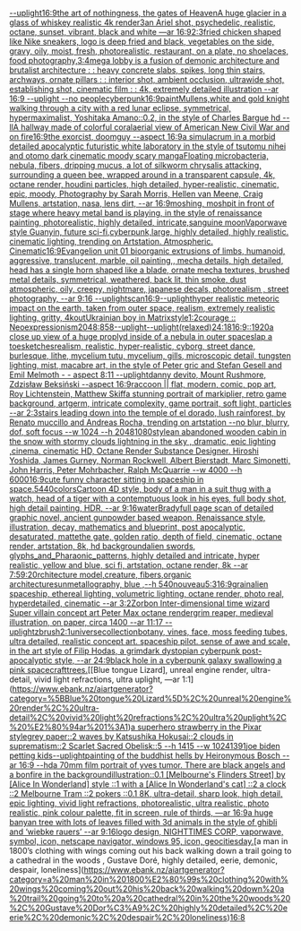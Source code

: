 [--uplight](https://www.ebank.nz/aiartgenerator?category=--uplight)[16:9](https://www.ebank.nz/aiartgenerator?category=16%3A9)[the art of nothingness, the gates of Heaven](https://www.ebank.nz/aiartgenerator?category=the%20art%20of%20nothingness%2C%20the%20gates%20of%20Heaven)[A huge glacier in a glass of whiskey realistic 4k render](https://www.ebank.nz/aiartgenerator?category=A%20huge%20glacier%20in%20a%20glass%20of%20whiskey%20realistic%204k%20render)[3](https://www.ebank.nz/aiartgenerator?category=3)[an Ariel shot, psychedelic, realistic, octane, sunset, vibrant, black and white —ar 16:9](https://www.ebank.nz/aiartgenerator?category=an%20Ariel%20shot%2C%20psychedelic%2C%20realistic%2C%20octane%2C%20sunset%2C%20vibrant%2C%20black%20and%20white%20%E2%80%94ar%2016%3A9)[2:3](https://www.ebank.nz/aiartgenerator?category=2%3A3)[fried chicken shaped like Nike sneakers, logo is deep fried and black, vegetables on the side, gravy, oily, moist, fresh, photorealistic, restaurant, on a plate, no shoelaces, food photography,](https://www.ebank.nz/aiartgenerator?category=fried%20chicken%20shaped%20like%20Nike%20sneakers%2C%20logo%20is%20deep%20fried%20and%20black%2C%20vegetables%20on%20the%20side%2C%20gravy%2C%20oily%2C%20moist%2C%20fresh%2C%20photorealistic%2C%20restaurant%2C%20on%20a%20plate%2C%20no%20shoelaces%2C%20food%20photography%2C)[3:4](https://www.ebank.nz/aiartgenerator?category=3%3A4)[mega lobby is a fusion of demonic architecture and brutalist architecture : : heavy concrete slabs, spikes, long thin stairs, archways, ornate pillars : : interior shot, ambient occlusion, ultrawide shot, establishing shot, cinematic film : : 4k, extremely detailed illustration --ar 16:9 --uplight --no people](https://www.ebank.nz/aiartgenerator?category=mega%20lobby%20is%20a%20fusion%20of%20demonic%20architecture%20and%20brutalist%20architecture%20%3A%20%3A%20heavy%20concrete%20slabs%2C%20spikes%2C%20long%20thin%20stairs%2C%20archways%2C%20ornate%20pillars%20%3A%20%3A%20interior%20shot%2C%20ambient%20occlusion%2C%20ultrawide%20shot%2C%20establishing%20shot%2C%20cinematic%20film%20%3A%20%3A%204k%2C%20extremely%20detailed%20illustration%20--ar%2016%3A9%20--uplight%20--no%20people)[cyberpunk](https://www.ebank.nz/aiartgenerator?category=cyberpunk)[16:9](https://www.ebank.nz/aiartgenerator?category=16%3A9)[paint](https://www.ebank.nz/aiartgenerator?category=paint)[Mullens,](https://www.ebank.nz/aiartgenerator?category=Mullens%2C)[white and gold knight walking through a city with a red lunar eclipse, symmetrical, hypermaximalist, Yoshitaka Amano::0.2, in the style of Charles Bargue hd --ll](https://www.ebank.nz/aiartgenerator?category=white%20and%20gold%20knight%20walking%20through%20a%20city%20with%20a%20red%20lunar%20eclipse%2C%20symmetrical%2C%20hypermaximalist%2C%20Yoshitaka%20Amano%3A%3A0.2%2C%20in%20the%20style%20of%20Charles%20Bargue%20hd%20--ll)[A hallway made of colorful coral](https://www.ebank.nz/aiartgenerator?category=A%20hallway%20made%20of%20colorful%20coral)[aerial view of American New Civil War and on fire](https://www.ebank.nz/aiartgenerator?category=aerial%20view%20of%20American%20New%20Civil%20War%20and%20on%20fire)[16:9](https://www.ebank.nz/aiartgenerator?category=16%3A9)[the exorcist, doomguy --aspect 16:9](https://www.ebank.nz/aiartgenerator?category=the%20exorcist%2C%20doomguy%20--aspect%2016%3A9)[a simulacrum in a morbid detailed apocalyptic futuristic white laboratory in the style of tsutomu nihei and otomo dark cinematic moody scary manga](https://www.ebank.nz/aiartgenerator?category=a%20simulacrum%20in%20a%20morbid%20detailed%20apocalyptic%20futuristic%20white%20laboratory%20in%20the%20style%20of%20tsutomu%20nihei%20and%20otomo%20dark%20cinematic%20moody%20scary%20manga)[Floating microbacteria, nebula, fibers, dripping mucus, a lot of silkworm chrysalis attacking, surrounding a queen bee, wrapped around in a transparent capsule, 4k, octane render, houdini particles, high detailed, hyper-realistic, cinematic, epic, moody, Photography by Sarah Morris, Hellen van Meene, Craig Mullens, artstation, nasa, lens dirt, --ar 16:9](https://www.ebank.nz/aiartgenerator?category=Floating%20microbacteria%2C%20nebula%2C%20fibers%2C%20dripping%20mucus%2C%20a%20lot%20of%20silkworm%20chrysalis%20attacking%2C%20surrounding%20a%20queen%20bee%2C%20wrapped%20around%20in%20a%20transparent%20capsule%2C%204k%2C%20octane%20render%2C%20houdini%20particles%2C%20high%20detailed%2C%20hyper-realistic%2C%20cinematic%2C%20epic%2C%20moody%2C%20Photography%20by%20Sarah%20Morris%2C%20Hellen%20van%20Meene%2C%20Craig%20Mullens%2C%20artstation%2C%20nasa%2C%20lens%20dirt%2C%20--ar%2016%3A9)[moshing, moshpit in front of stage where heavy metal band is playing, in the style of renaissance painting, photorealistic, highly detailed, intricate,](https://www.ebank.nz/aiartgenerator?category=moshing%2C%20moshpit%20in%20front%20of%20stage%20where%20heavy%20metal%20band%20is%20playing%2C%20in%20the%20style%20of%20renaissance%20painting%2C%20photorealistic%2C%20highly%20detailed%2C%20intricate%2C)[sanguine moon](https://www.ebank.nz/aiartgenerator?category=sanguine%20moon)[Vaporwave style Guanyin, future sci-fi,cyberpunk,large, highly detailed, highly realistic. cinematic lighting, trending on Artstation. Atmospheric. Cinematic](https://www.ebank.nz/aiartgenerator?category=Vaporwave%20style%20Guanyin%2C%20future%20sci-fi%2Ccyberpunk%2Clarge%2C%20highly%20detailed%2C%20highly%20realistic.%20cinematic%20lighting%2C%20trending%20on%20Artstation.%20Atmospheric.%20Cinematic)[16:9](https://www.ebank.nz/aiartgenerator?category=16%3A9)[Evangelion unit 01 bioorganic extrusions of limbs, humanoid, aggressive, translucent, marble, oil painting,, mecha details, high detailed, head has a single horn shaped like a blade,  ornate mecha textures, brushed metal details, symmetrical, weathered, back lit, thin smoke, dust atmospheric, oily, creepy, nightmare, japanese decals, photorealism , street photography, --ar 9:16 --uplight](https://www.ebank.nz/aiartgenerator?category=Evangelion%20unit%2001%20bioorganic%20extrusions%20of%20limbs%2C%20humanoid%2C%20aggressive%2C%20translucent%2C%20marble%2C%20oil%20painting%2C%2C%20mecha%20details%2C%20high%20detailed%2C%20head%20has%20a%20single%20horn%20shaped%20like%20a%20blade%2C%20%20ornate%20mecha%20textures%2C%20brushed%20metal%20details%2C%20symmetrical%2C%20weathered%2C%20back%20lit%2C%20thin%20smoke%2C%20dust%20atmospheric%2C%20oily%2C%20creepy%2C%20nightmare%2C%20japanese%20decals%2C%20photorealism%20%2C%20street%20photography%2C%20--ar%209%3A16%20--uplight)[scan](https://www.ebank.nz/aiartgenerator?category=scan)[16:9](https://www.ebank.nz/aiartgenerator?category=16%3A9)[--uplight](https://www.ebank.nz/aiartgenerator?category=--uplight)[hyper realistic meteoric impact on the earth, taken from outer space, realism, extremely realistic lighting, gritty, 4k](https://www.ebank.nz/aiartgenerator?category=hyper%20realistic%20meteoric%20impact%20on%20the%20earth%2C%20taken%20from%20outer%20space%2C%20realism%2C%20extremely%20realistic%20lighting%2C%20gritty%2C%204k)[out](https://www.ebank.nz/aiartgenerator?category=out)[Ukrainian boy in Matrix](https://www.ebank.nz/aiartgenerator?category=Ukrainian%20boy%20in%20Matrix)[style](https://www.ebank.nz/aiartgenerator?category=style)[1:2](https://www.ebank.nz/aiartgenerator?category=1%3A2)[courage :: Neoexpressionism](https://www.ebank.nz/aiartgenerator?category=courage%20%3A%3A%20Neoexpressionism)[2048:858](https://www.ebank.nz/aiartgenerator?category=2048%3A858)[--uplight](https://www.ebank.nz/aiartgenerator?category=--uplight)[--uplight](https://www.ebank.nz/aiartgenerator?category=--uplight)[(relaxed)](https://www.ebank.nz/aiartgenerator?category=%28relaxed%29)[24:18](https://www.ebank.nz/aiartgenerator?category=24%3A18)[](https://www.ebank.nz/aiartgenerator?category=)[16:9](https://www.ebank.nz/aiartgenerator?category=16%3A9)[::](https://www.ebank.nz/aiartgenerator?category=%3A%3A)[1920](https://www.ebank.nz/aiartgenerator?category=1920)[a close up view of a huge proplyd inside of a nebula in outer space](https://www.ebank.nz/aiartgenerator?category=a%20close%20up%20view%20of%20a%20huge%20proplyd%20inside%20of%20a%20nebula%20in%20outer%20space)[slap a toe](https://www.ebank.nz/aiartgenerator?category=slap%20a%20toe)[sketches](https://www.ebank.nz/aiartgenerator?category=sketches)[realism, realistic, hyper-realistic, cyborg, street dance, burlesque, lithe, mycelium tutu, mycelium, gills, microscopic detail, tungsten lighting, mist, macabre art, in the style of Peter gric and Stefan Gesell and Emil Melmoth - - aspect 8:11 --uplight](https://www.ebank.nz/aiartgenerator?category=realism%2C%20realistic%2C%20hyper-realistic%2C%20cyborg%2C%20street%20dance%2C%20burlesque%2C%20lithe%2C%20mycelium%20tutu%2C%20mycelium%2C%20gills%2C%20microscopic%20detail%2C%20tungsten%20lighting%2C%20mist%2C%20macabre%20art%2C%20in%20the%20style%20of%20Peter%20gric%20and%20Stefan%20Gesell%20and%20Emil%20Melmoth%20-%20-%20aspect%208%3A11%20--uplight)[danny devito, Mount Rushmore, Zdzisław Beksiński --aspect 16:9](https://www.ebank.nz/aiartgenerator?category=danny%20devito%2C%20Mount%20Rushmore%2C%20Zdzis%C5%82aw%20Beksi%C5%84ski%20--aspect%2016%3A9)[raccoon || flat, modern, comic, pop art, Roy Lichtenstein, Matthew Skiff](https://www.ebank.nz/aiartgenerator?category=raccoon%20%7C%7C%20flat%2C%20modern%2C%20comic%2C%20pop%20art%2C%20Roy%20Lichtenstein%2C%20Matthew%20Skiff)[a stunning portrait of markiplier, retro game background, artgerm, intricate complexity, game portrait, soft light, particles --ar 2:3](https://www.ebank.nz/aiartgenerator?category=a%20stunning%20portrait%20of%20markiplier%2C%20retro%20game%20background%2C%20artgerm%2C%20intricate%20complexity%2C%20game%20portrait%2C%20soft%20light%2C%20particles%20--ar%202%3A3)[](https://www.ebank.nz/aiartgenerator?category=)[stairs leading down into the temple of el dorado, lush rainforest, by Renato muccillo and Andreas Rocha, trending on artstation --no blur, blurry, dof, soft focus --w 1024 --h 2048](https://www.ebank.nz/aiartgenerator?category=stairs%20leading%20down%20into%20the%20temple%20of%20el%20dorado%2C%20lush%20rainforest%2C%20by%20Renato%20muccillo%20and%20Andreas%20Rocha%2C%20trending%20on%20artstation%20--no%20blur%2C%20blurry%2C%20dof%2C%20soft%20focus%20--w%201024%20--h%202048)[1080](https://www.ebank.nz/aiartgenerator?category=1080)[style](https://www.ebank.nz/aiartgenerator?category=style)[an abandoned wooden cabin in the snow with stormy clouds lightning in the sky , dramatic, epic lighting ,cinema, cinematic HD, Octane Render Substance Designer. Hiroshi Yoshida, James Gurney, Norman Rockwell, Albert Bierstadt, Marc Simonetti, John Harris, Peter Mohrbacher, Ralph McQuarrie --w 4000 --h 6000](https://www.ebank.nz/aiartgenerator?category=an%20abandoned%20wooden%20cabin%20in%20the%20snow%20with%20stormy%20clouds%20lightning%20in%20the%20sky%20%2C%20dramatic%2C%20epic%20lighting%20%2Ccinema%2C%20cinematic%20HD%2C%20Octane%20Render%20Substance%20Designer.%20Hiroshi%20Yoshida%2C%20James%20Gurney%2C%20Norman%20Rockwell%2C%20Albert%20Bierstadt%2C%20Marc%20Simonetti%2C%20John%20Harris%2C%20Peter%20Mohrbacher%2C%20Ralph%20McQuarrie%20--w%204000%20--h%206000)[16:9](https://www.ebank.nz/aiartgenerator?category=16%3A9)[cute funny character sitting in spaceship in space](https://www.ebank.nz/aiartgenerator?category=cute%20funny%20character%20sitting%20in%20spaceship%20in%20space)[.5](https://www.ebank.nz/aiartgenerator?category=.5)[440](https://www.ebank.nz/aiartgenerator?category=440)[colors](https://www.ebank.nz/aiartgenerator?category=colors)[Cartoon 4D style, body of a man in a suit thug with a watch, head of a tiger with a contemptuous look in his eyes, full body shot, high detail painting, HDR,  --ar 9:16](https://www.ebank.nz/aiartgenerator?category=Cartoon%204D%20style%2C%20body%20of%20a%20man%20in%20a%20suit%20thug%20with%20a%20watch%2C%20head%20of%20a%20tiger%20with%20a%20contemptuous%20look%20in%20his%20eyes%2C%20full%20body%20shot%2C%20high%20detail%20painting%2C%20HDR%2C%20%20--ar%209%3A16)[water](https://www.ebank.nz/aiartgenerator?category=water)[Brady](https://www.ebank.nz/aiartgenerator?category=Brady)[full page scan of detailed graphic novel, ancient gunpowder based weapon, Renaissance style, illustration, decay, mathematics and blueprint, post apocalyptic, desaturated, matte](https://www.ebank.nz/aiartgenerator?category=full%20page%20scan%20of%20detailed%20graphic%20novel%2C%20ancient%20gunpowder%20based%20weapon%2C%20Renaissance%20style%2C%20illustration%2C%20decay%2C%20mathematics%20and%20blueprint%2C%20post%20apocalyptic%2C%20desaturated%2C%20matte)[the gate, golden ratio, depth of field, cinematic, octane render, artstation, 8k, hd background](https://www.ebank.nz/aiartgenerator?category=the%20gate%2C%20golden%20ratio%2C%20depth%20of%20field%2C%20cinematic%2C%20octane%20render%2C%20artstation%2C%208k%2C%20hd%20background)[alien swords, glyphs_and_Pharaonic_patterns, highly detailed and intricate, hyper realistic, yellow and blue, sci fi, artstation, octane render, 8k --ar 7:5](https://www.ebank.nz/aiartgenerator?category=alien%20swords%2C%20glyphs_and_Pharaonic_patterns%2C%20highly%20detailed%20and%20intricate%2C%20hyper%20realistic%2C%20yellow%20and%20blue%2C%20sci%20fi%2C%20artstation%2C%20octane%20render%2C%208k%20--ar%207%3A5)[9:20](https://www.ebank.nz/aiartgenerator?category=9%3A20)[rchitecture model,creature, fibers,organic architecture](https://www.ebank.nz/aiartgenerator?category=rchitecture%20model%2Ccreature%2C%20fibers%2Corganic%20architecture)[sun](https://www.ebank.nz/aiartgenerator?category=sun)[metallography, blue ,--h 540](https://www.ebank.nz/aiartgenerator?category=metallography%2C%20blue%20%2C--h%20540)[nouveau](https://www.ebank.nz/aiartgenerator?category=nouveau)[5:3](https://www.ebank.nz/aiartgenerator?category=5%3A3)[16:9](https://www.ebank.nz/aiartgenerator?category=16%3A9)[grain](https://www.ebank.nz/aiartgenerator?category=grain)[alien spaceship, ethereal lighting, volumetric lighting, octane render, photo real, hyperdetailed, cinematic --ar 3:2](https://www.ebank.nz/aiartgenerator?category=alien%20spaceship%2C%20ethereal%20lighting%2C%20volumetric%20lighting%2C%20octane%20render%2C%20photo%20real%2C%20hyperdetailed%2C%20cinematic%20--ar%203%3A2)[Zorbon Inter-dimensional time wizard Super villain concept art Peter Max octane render](https://www.ebank.nz/aiartgenerator?category=Zorbon%20Inter-dimensional%20time%20wizard%20Super%20villain%20concept%20art%20Peter%20Max%20octane%20render)[grim reaper, medieval illustration, on paper, circa 1400 --ar 11:17 --uplight](https://www.ebank.nz/aiartgenerator?category=grim%20reaper%2C%20medieval%20illustration%2C%20on%20paper%2C%20circa%201400%20--ar%2011%3A17%20--uplight)[zbrush](https://www.ebank.nz/aiartgenerator?category=zbrush)[2:1](https://www.ebank.nz/aiartgenerator?category=2%3A1)[universe](https://www.ebank.nz/aiartgenerator?category=universe)[collection](https://www.ebank.nz/aiartgenerator?category=collection)[botany, vines, face, moss feeding tubes, ultra detailed, realistic concept art. spaceship pilot. sense of awe and scale, in the art style of Filip Hodas, a grimdark dystopian cyberpunk post-apocalyptic style, --ar 24:9](https://www.ebank.nz/aiartgenerator?category=botany%2C%20vines%2C%20face%2C%20moss%20feeding%20tubes%2C%20ultra%20detailed%2C%20realistic%20concept%20art.%20spaceship%20pilot.%20sense%20of%20awe%20and%20scale%2C%20in%20the%20art%20style%20of%20Filip%20Hodas%2C%20a%20grimdark%20dystopian%20cyberpunk%20post-apocalyptic%20style%2C%20--ar%2024%3A9)[black hole in a cyberpunk galaxy swallowing a pink spacecraft](https://www.ebank.nz/aiartgenerator?category=black%20hole%20in%20a%20cyberpunk%20galaxy%20swallowing%20a%20pink%20spacecraft)[trees.](https://www.ebank.nz/aiartgenerator?category=trees.)[[Blue tongue Lizard], unreal engine render, ultra-detail, vivid light refractions, ultra uplight, —ar 1:1](https://www.ebank.nz/aiartgenerator?category=%5BBlue%20tongue%20Lizard%5D%2C%20unreal%20engine%20render%2C%20ultra-detail%2C%20vivid%20light%20refractions%2C%20ultra%20uplight%2C%20%E2%80%94ar%201%3A1)[a superhero strawberry in the Pixar style](https://www.ebank.nz/aiartgenerator?category=a%20superhero%20strawberry%20in%20the%20Pixar%20style)[grey paper::2 waves by Katsushika Hokusai::2 clouds in suprematism::2 Scarlet Sacred Obelisk::5 --h 1415 --w 1024](https://www.ebank.nz/aiartgenerator?category=grey%20paper%3A%3A2%20waves%20by%20Katsushika%20Hokusai%3A%3A2%20clouds%20in%20suprematism%3A%3A2%20Scarlet%20Sacred%20Obelisk%3A%3A5%20--h%201415%20--w%201024)[1391](https://www.ebank.nz/aiartgenerator?category=1391)[joe biden petting kids](https://www.ebank.nz/aiartgenerator?category=joe%20biden%20petting%20kids)[--uplight](https://www.ebank.nz/aiartgenerator?category=--uplight)[painting of the buddhist hells by Heironymous Bosch --ar 16:9 --hd](https://www.ebank.nz/aiartgenerator?category=painting%20of%20the%20buddhist%20hells%20by%20Heironymous%20Bosch%20--ar%2016%3A9%20--hd)[a 70mm film portrait of yves tumor. There are black angels and a bonfire in the background](https://www.ebank.nz/aiartgenerator?category=a%2070mm%20film%20portrait%20of%20yves%20tumor.%20There%20are%20black%20angels%20and%20a%20bonfire%20in%20the%20background)[illustration](https://www.ebank.nz/aiartgenerator?category=illustration)[::0.1 [Melbourne's Flinders Street] by [Alice In Wonderland] style ::1 with a [Alice In Wonderland's cat] ::2 a clock ::2 Melbourne Tram ::2 pokers ::0.1 8K, ultra-detail, sharp look, high detail, epic lighting, vivid light refractions, photorealistic, ultra realistic, photo realistic, pink colour palette, fit in screen, rule of thirds, —ar 16:9](https://www.ebank.nz/aiartgenerator?category=%3A%3A0.1%20%5BMelbourne%27s%20Flinders%20Street%5D%20by%20%5BAlice%20In%20Wonderland%5D%20style%20%3A%3A1%20with%20a%20%5BAlice%20In%20Wonderland%27s%20cat%5D%20%3A%3A2%20a%20clock%20%3A%3A2%20Melbourne%20Tram%20%3A%3A2%20pokers%20%3A%3A0.1%208K%2C%20ultra-detail%2C%20sharp%20look%2C%20high%20detail%2C%20epic%20lighting%2C%20vivid%20light%20refractions%2C%20photorealistic%2C%20ultra%20realistic%2C%20photo%20realistic%2C%20pink%20colour%20palette%2C%20fit%20in%20screen%2C%20rule%20of%20thirds%2C%20%E2%80%94ar%2016%3A9)[a huge banyan tree with lots of leaves filled with 3d animals in the style of ghibli and ‘wiebke rauers’  --ar 9:16](https://www.ebank.nz/aiartgenerator?category=a%20huge%20banyan%20tree%20with%20lots%20of%20leaves%20filled%20with%203d%20animals%20in%20the%20style%20of%20ghibli%20and%20%E2%80%98wiebke%20rauers%E2%80%99%20%20--ar%209%3A16)[logo design, NIGHTTIMES CORP, vaporwave, symbol, icon, netscape navigator, windows 95, icon, geocities](https://www.ebank.nz/aiartgenerator?category=logo%20design%2C%20NIGHTTIMES%20CORP%2C%20vaporwave%2C%20symbol%2C%20icon%2C%20netscape%20navigator%2C%20windows%2095%2C%20icon%2C%20geocities)[day.](https://www.ebank.nz/aiartgenerator?category=day.)[a man in 1800’s clothing with wings coming out his back walking down a trail going to a cathedral in the woods , Gustave Doré, highly detailed, eerie, demonic, despair, loneliness](https://www.ebank.nz/aiartgenerator?category=a%20man%20in%201800%E2%80%99s%20clothing%20with%20wings%20coming%20out%20his%20back%20walking%20down%20a%20trail%20going%20to%20a%20cathedral%20in%20the%20woods%20%2C%20Gustave%20Dor%C3%A9%2C%20highly%20detailed%2C%20eerie%2C%20demonic%2C%20despair%2C%20loneliness)[16:8](https://www.ebank.nz/aiartgenerator?category=16%3A8)